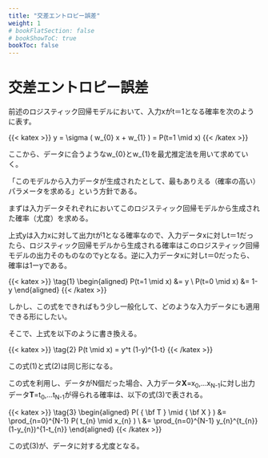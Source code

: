 ```yaml
---
title: "交差エントロピー誤差"
weight: 1
# bookFlatSection: false
# bookShowToC: true
bookToc: false
---
```


# 交差エントロピー誤差

前述のロジスティック回帰モデルにおいて、入力xがt＝1となる確率を次のように表す。

{{< katex  >}}
y  =  \sigma ( w_{0} x + w_{1} )  =  P(t=1 \mid x)
{{< /katex >}}

ここから、データに合うようなw_{0}とw_{1}を最尤推定法を用いて求めていく。

「このモデルから入力データが生成されたとして、最もありえる（確率の高い）パラメータを求める」という方針である。

まずは入力データそれぞれにおいてこのロジスティック回帰モデルから生成された確率（尤度）を求める。

上式yは入力xに対して出力tが1となる確率なので、入力データxに対しt＝1だったら、ロジスティック回帰モデルから生成される確率はこのロジスティック回帰モデルの出力そのものなのでyとなる。逆に入力データxに対しt＝0だったら、確率は1ーyである。

{{< katex  >}}
\tag{1}
\begin{aligned}
    P(t=1 \mid x) &= y \\
    P(t=0 \mid x) &= 1-y
\end{aligned}
{{< /katex >}}

しかし、この式をできればもう少し一般化して、どのような入力データにも適用できる形にしたい。

そこで、上式を以下のように書き換える。

{{< katex  >}}
\tag{2}
P(t \mid x) = y^t (1-y)^{1-t}
{{< /katex >}}

この式(1)と式(2)は同じ形になる。

この式を利用し、データがN個だった場合、入力データ<b>X</b>=x<sub>0</sub>,…x<sub>N-1</sub>に対し出力データ<b>T</b>=t<sub>0</sub>,…t<sub>N-1</sub>が得られる確率は、以下の式(3)で表される。

{{< katex  >}}
\tag{3}
\begin{aligned}
    P( { \bf T } \mid { \bf X } ) 
        &= \prod_{n=0}^{N-1} P( t_{n} \mid x_{n} )  \\
        &= \prod_{n=0}^{N-1} y_{n}^{t_{n}} (1-y_{n})^{1-t_{n}}
\end{aligned}
{{< /katex >}}

この式(3)が、データに対する尤度となる。


